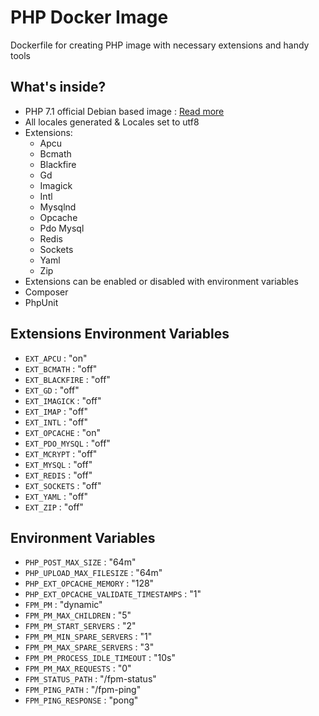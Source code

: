 # PHP Docker Image

Dockerfile for creating PHP image with necessary extensions and handy tools

## What's inside?

* PHP 7.1 official Debian based image : [Read more](https://github.com/docker-library/php/blob/master/7.1/fpm/Dockerfile)
* All locales generated & Locales set to utf8
* Extensions: 
  * Apcu
  * Bcmath
  * Blackfire
  * Gd
  * Imagick
  * Intl 
  * Mysqlnd
  * Opcache
  * Pdo Mysql 
  * Redis
  * Sockets
  * Yaml
  * Zip 
* Extensions can be enabled or disabled with environment variables
* Composer
* PhpUnit

## Extensions Environment Variables
* `EXT_APCU` : "on"
* `EXT_BCMATH` : "off"
* `EXT_BLACKFIRE` : "off"
* `EXT_GD` : "off"
* `EXT_IMAGICK` : "off"
* `EXT_IMAP` : "off"
* `EXT_INTL` : "off"
* `EXT_OPCACHE` : "on"
* `EXT_PDO_MYSQL` : "off"
* `EXT_MCRYPT` : "off"
* `EXT_MYSQL` : "off"
* `EXT_REDIS` : "off"
* `EXT_SOCKETS` : "off"
* `EXT_YAML` : "off"
* `EXT_ZIP` : "off"

## Environment Variables
* `PHP_POST_MAX_SIZE` : "64m"
* `PHP_UPLOAD_MAX_FILESIZE` : "64m"
* `PHP_EXT_OPCACHE_MEMORY` : "128"
* `PHP_EXT_OPCACHE_VALIDATE_TIMESTAMPS` : "1"
* `FPM_PM` : "dynamic"
* `FPM_PM_MAX_CHILDREN` : "5"
* `FPM_PM_START_SERVERS` : "2"
* `FPM_PM_MIN_SPARE_SERVERS` : "1"
* `FPM_PM_MAX_SPARE_SERVERS` : "3"
* `FPM_PM_PROCESS_IDLE_TIMEOUT` : "10s"
* `FPM_PM_MAX_REQUESTS` : "0"
* `FPM_STATUS_PATH` : "/fpm-status"
* `FPM_PING_PATH` : "/fpm-ping"
* `FPM_PING_RESPONSE` : "pong"
